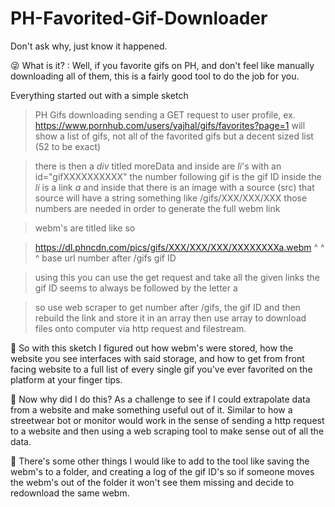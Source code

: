 # PH-Favorited-Gif-Downloader
Don't ask why, just know it happened.

😜 What is it? : Well, if you favorite gifs on PH, and don't feel like manually downloading all of them, this is a fairly good tool to do the job for you.

Everything started out with a simple sketch

> PH Gifs downloading 
> sending a GET request to user profile, ex. https://www.pornhub.com/users/yajhal/gifs/favorites?page=1
> will show a list of gifs, not all of the favorited gifs but a decent sized list (52 to be exact)

> there is then a *div* titled moreData and inside are *li*'s with an id="gifXXXXXXXXXX" the number following gif is the gif ID
> inside the *li* is a link *a* and inside that there is an image with a source (src) that source will have a string something like /gifs/XXX/XXX/XXX those numbers are needed in order to generate the full webm link

> webm's are titled like so

> https://dl.phncdn.com/pics/gifs/XXX/XXX/XXX/XXXXXXXXa.webm
> ^                ^        ^
> base url        number after /gifs    gif ID

> using this you can use the get request and take all the given links 
> the gif ID seems to always be followed by the letter a 

> so use web scraper to get number after /gifs, the gif ID and then rebuild the link and store it in an array
> then use array to download files onto computer via http request and filestream.

📄 So with this sketch I figured out how webm's were stored, how the website you see interfaces with said storage, and how to get from front facing website to a full list of every single gif you've ever favorited on the platform at your finger tips.

📄 Now why did I do this? As a challenge to see if I could extrapolate data from a website and make something useful out of it. Similar to how a streetwear bot or monitor would work in the sense of sending a http request to a website
and then using a web scraping tool to make sense out of all the data.

📄 There's some other things I would like to add to the tool like saving the webm's to a folder, and creating a log of the gif ID's so if someone moves the webm's out of the folder it won't see them missing and decide to redownload the same webm.

